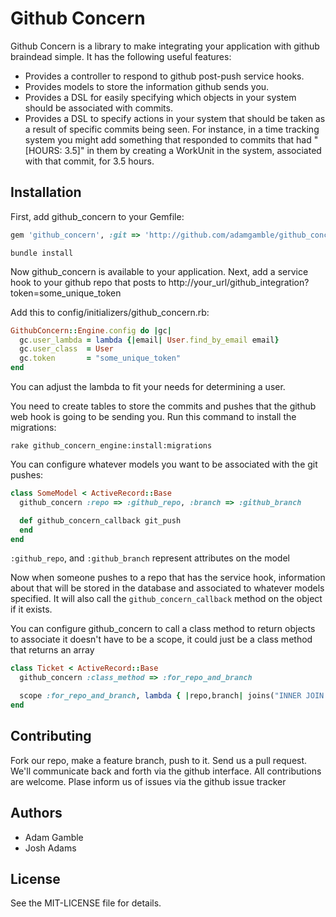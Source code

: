 # Github Concern

Github Concern is a library to make integrating your application with github
braindead simple.  It has the following useful features:

* Provides a controller to respond to github post-push service hooks.
* Provides models to store the information github sends you.
* Provides a DSL for easily specifying which objects in your system should be
  associated with commits.
* Provides a DSL to specify actions in your system that should be taken as a
  result of specific commits being seen.  For instance, in a time tracking
  system you might add something that responded to commits that had "\[HOURS:
  3.5\]" in them by creating a WorkUnit in the system, associated with that
  commit, for 3.5 hours.

## Installation

First, add github\_concern to your Gemfile:

```ruby
gem 'github_concern', :git => 'http://github.com/adamgamble/github_concern.git'
```

    bundle install

Now github\_concern is available to your application.  Next, add a service hook
to your github repo that posts to http://your\_url/github\_integration?token=some_unique_token

Add this to config/initializers/github\_concern.rb:

```ruby
GithubConcern::Engine.config do |gc|
  gc.user_lambda = lambda {|email| User.find_by_email email}
  gc.user_class  = User
  gc.token       = "some_unique_token"
end
```

You can adjust the lambda to fit your needs for determining a user.

You need to create tables to store the commits and pushes that the github web
hook is going to be sending you.  Run this command to install the migrations:

    rake github_concern_engine:install:migrations

You can configure whatever models you want to be associated with the git pushes:

```ruby
class SomeModel < ActiveRecord::Base
  github_concern :repo => :github_repo, :branch => :github_branch

  def github_concern_callback git_push
  end
end
```

`:github_repo`, and `:github_branch` represent attributes on the model

Now when someone pushes to a repo that has the service hook, information about
that will be stored in the database and associated to whatever models specified.
It will also call the `github_concern_callback` method on the object if it
exists.

You can configure github_concern to call a class method to return objects to associate
it doesn't have to be a scope, it could just be a class method that returns an array

```ruby
class Ticket < ActiveRecord::Base
  github_concern :class_method => :for_repo_and_branch

  scope :for_repo_and_branch, lambda { |repo,branch| joins("INNER JOIN projects p ON p.id=tickets.project_id").where("p.git_repo='#{repo}' AND tickets.git_branch='#{branch}'")}
end
```

## Contributing

Fork our repo, make a feature branch, push to it.  Send us a pull request.
We'll communicate back and forth via the github interface.  All contributions
are welcome.  Plase inform us of issues via the github issue tracker

## Authors

* Adam Gamble
* Josh Adams

## License

See the MIT-LICENSE file for details.
